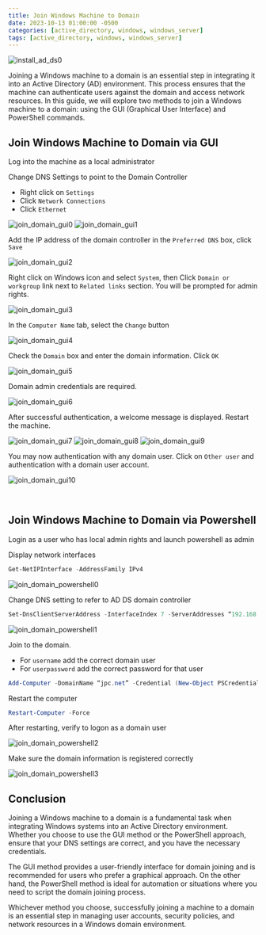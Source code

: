 ```yaml
---
title: Join Windows Machine to Domain
date: 2023-10-13 01:00:00 -0500
categories: [active_directory, windows, windows_server]
tags: [active_directory, windows, windows_server]
---
```


![install_ad_ds0](/assets/img/posts/2023/install_active_directory_domain_services/install_ad_ds0.png)


Joining a Windows machine to a domain is an essential step in integrating it into an Active Directory (AD) environment. This process ensures that the machine can authenticate users against the domain and access network resources. In this guide, we will explore two methods to join a Windows machine to a domain: using the GUI (Graphical User Interface) and PowerShell commands.


## Join Windows Machine to Domain via GUI

Log into the machine as a local administrator

Change DNS Settings to point to the Domain Controller

- Right click on `Settings`
- Click `Network Connections`
- Click `Ethernet`

![join_domain_gui0](/assets/img/posts/2023/join_windows_machine_domain/join_domain_gui0.png)
![join_domain_gui1](/assets/img/posts/2023/join_windows_machine_domain/join_domain_gui1.png)


Add the IP address of the domain controller in the `Preferred DNS` box, click `Save`

![join_domain_gui2](/assets/img/posts/2023/join_windows_machine_domain/join_domain_gui2.png)


Right click on Windows icon and select `System`, then Click `Domain or workgroup` link next to `Related links` section. You will be prompted for admin rights.

![join_domain_gui3](/assets/img/posts/2023/join_windows_machine_domain/join_domain_gui3.png)

In the `Computer Name` tab, select the `Change` button

![join_domain_gui4](/assets/img/posts/2023/join_windows_machine_domain/join_domain_gui4.png)


Check the `Domain` box and enter the domain information. Click `OK`

![join_domain_gui5](/assets/img/posts/2023/join_windows_machine_domain/join_domain_gui5.png)


Domain admin credentials are required.

![join_domain_gui6](/assets/img/posts/2023/join_windows_machine_domain/join_domain_gui6.png)

After successful authentication, a welcome message is displayed. Restart the machine.

![join_domain_gui7](/assets/img/posts/2023/join_windows_machine_domain/join_domain_gui7.png)
![join_domain_gui8](/assets/img/posts/2023/join_windows_machine_domain/join_domain_gui8.png)
![join_domain_gui9](/assets/img/posts/2023/join_windows_machine_domain/join_domain_gui9.png)

You may now authentication with any domain user. Click on `Other user` and authentication with a domain user account.

![join_domain_gui10](/assets/img/posts/2023/join_windows_machine_domain/join_domain_gui10.png)

<br>

## Join Windows Machine to Domain via Powershell

Login as a user who has local admin rights and launch powershell as admin

Display network interfaces
```powershell
Get-NetIPInterface -AddressFamily IPv4
```

![join_domain_powershell0](/assets/img/posts/2023/join_windows_machine_domain/join_domain_powershell0.png)


Change DNS setting to refer to AD DS domain controller
```powershell
Set-DnsClientServerAddress -InterfaceIndex 7 -ServerAddresses “192.168.1.113” -PassThru
```

![join_domain_powershell1](/assets/img/posts/2023/join_windows_machine_domain/join_domain_powershell1.png)

Join to the domain. 
- For `username` add the correct domain user
- For `userpassword` add the correct password for that user
```powershell
Add-Computer -DomainName “jpc.net” -Credential (New-Object PSCredential “username”, (ConvertTo-SecureString -AsPlainText “userpassword” -Force))
```

Restart the computer
```powershell
Restart-Computer -Force
```

After restarting, verify to logon as a domain user

![join_domain_powershell2](/assets/img/posts/2023/join_windows_machine_domain/join_domain_powershell2.png)

Make sure the domain information is registered correctly

![join_domain_powershell3](/assets/img/posts/2023/join_windows_machine_domain/join_domain_powershell3.png)



## Conclusion

Joining a Windows machine to a domain is a fundamental task when integrating Windows systems into an Active Directory environment. Whether you choose to use the GUI method or the PowerShell approach, ensure that your DNS settings are correct, and you have the necessary credentials.

The GUI method provides a user-friendly interface for domain joining and is recommended for users who prefer a graphical approach. On the other hand, the PowerShell method is ideal for automation or situations where you need to script the domain joining process.

Whichever method you choose, successfully joining a machine to a domain is an essential step in managing user accounts, security policies, and network resources in a Windows domain environment.

